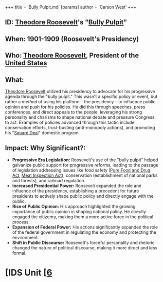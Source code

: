 +++
 title = 'Bully Pulpit.md'
[params]
	author = 'Carson West'
+++

## ID: [Theodore Roosevelt](./../theodore-roosevelt/)'s "[Bully Pulpit](./../bully-pulpit/)"

## When: 1901-1909 (Roosevelt's Presidency)

## Who: [Theodore Roosevelt](./../theodore-roosevelt/), President of the [United States](./../united-states/)

## What: 
[Theodore Roosevelt](./../theodore-roosevelt/) utilized his presidency to advocate for his progressive agenda through the "bully pulpit."  This wasn't a specific policy or event, but rather a *method* of using his platform – the presidency – to influence public opinion and push for his policies. He did this through speeches, press conferences, and direct appeals to the people, leveraging his strong personality and charisma to shape national debate and pressure Congress to act.  Examples of policies advanced through this tactic include conservation efforts, trust-busting (anti-monopoly actions), and promoting his "[Square Deal](./../square-deal/)" domestic program.

## Impact: Why Significant?:
* **Progressive Era Legislation:** Roosevelt's use of the "bully pulpit" helped galvanize public support for progressive reforms, leading to the passage of legislation addressing issues like food safety ([Pure Food and Drug Act](./../pure-food-and-drug-act/), [Meat Inspection Act](./../meat-inspection-act/)), conservation (establishment of national parks and forests), and railroad regulation.
* **Increased Presidential Power:** Roosevelt expanded the role and influence of the presidency, establishing a precedent for future presidents to actively shape public policy and directly engage with the public.
* **Rise of Public Opinion:**  His approach highlighted the growing importance of public opinion in shaping national policy.  He directly engaged the citizenry, making them a more active force in the political process.
* **Expansion of Federal Power:** His actions significantly expanded the role of the federal government in regulating the economy and protecting the environment.
* **Shift in Public Discourse:**  Roosevelt's forceful personality and rhetoric changed the nature of political discourse, making it more direct and less formal.

# [IDS Unit [[6](./../ids-unit-[[6/)